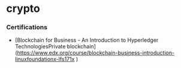 # crypto


### Certifications

* [Blockchain for Business - An Introduction to Hyperledger TechnologiesPrivate blockchain] (https://www.edx.org/course/blockchain-business-introduction-linuxfoundationx-lfs171x )

